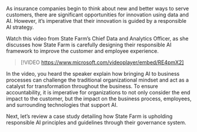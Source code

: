 As insurance companies begin to think about new and better ways to serve customers, there are significant opportunities for innovation using data and AI. However, it’s imperative that their innovation is guided by a responsible AI strategy.

Watch this video from State Farm’s Chief Data and Analytics Officer, as she discusses how State Farm is carefully designing their responsible AI framework to improve the customer and employee experience.

> [!VIDEO https://www.microsoft.com/videoplayer/embed/RE4pmX2]

In the video, you heard the speaker explain how bringing AI to business processes can challenge the traditional organizational mindset and act as a catalyst for transformation throughout the business. To ensure accountability, it is imperative for organizations to not only consider the end impact to the customer, but the impact on the business process, employees, and surrounding technologies that support AI.

Next, let’s review a case study detailing how State Farm is upholding responsible AI principles and guidelines through their governance system.

